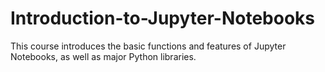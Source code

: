# Introduction-to-Jupyter-Notebooks
This course introduces the basic functions and features of Jupyter Notebooks, as well as major Python libraries.
